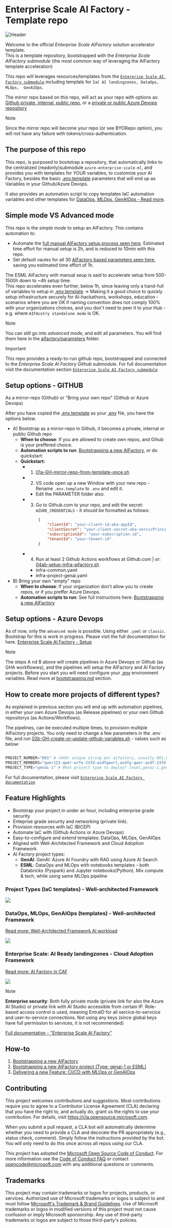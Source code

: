 # Enterprise Scale AI Factory - Template repo

![Header](documentation/images/header.png)

Welcome to the official *Enterprise Scale AIFactory* solution accelerator template. <br>
This is a template repository, bootstrapped with the *Enterprise Scale AIFactory submodule* (the most common way of leveraging the AIFactory template acceleration)

This repo will leverages resources/templates from the [`Enterprise Scale AI Factory submodule`](https://github.>com/jostrm/azure-enterprise-scale-ml/) including templats for `IaC AI landingzones, DataOps, MLOps, 
GenAIOps`.

The mirror repo based on this repo, will act as your repo with options as: [Github private, internal, public repo](https://resources.github.com/learn/pathways/administration-governance/essentials/manage-your-repository-visibility-rules-and-settings/), or a [private or public Azure Devops repository](https://learn.microsoft.com/en-us/azure/devops/organizations/projects/make-project-public?view=azure-devops)

>[!NOTE]
>Since the mirror repo will become your repo (or see BYORepo option), you will not have any failure with tokens/cross-authentication.
>

## The purpose of this repo
This repo, is purposed to bootstrap a repository, that automatically links to the centralized (readonly)submodule `azure-enterprise-scale-ml`, and provides you with templates for YOUR variables, to customize your AI Factory, besides the basic [.env.template](./.env.template) parameters that will end up as Variables in your Github/Azure Devops.

It also provides an automation script to copy templates IaC automation variables and other templates for [DataOps, MLOps, GenAIOps - Read more](https://github.com/jostrm/azure-enterprise-scale-ml/).<br>

## Simple mode VS Advanced mode
This repo is the *simple mode* to setup an AIFactory. This contains automation to:
- Automate the [full manual AIFactory setup process seen here](https://github.com/jostrm/azure-enterprise-scale-ml/blob/main/documentation/v2/10-19/13-setup-aifactory.md). Estimated time effort for manual setup is 2h, and is reduced to 10min with this repo.
- Set default vaules for all 30 [AIFactory based parameters seen here](https://github.com/jostrm/azure-enterprise-scale-ml/blob/main/documentation/v2/10-19/13-parameters-ado.md), saving you estimated time effort of 1h.

The ESML AIFactory with manual seup is said to accelerate setup from 500-1500h down to ~4h setup time.<br>
This repo accelerates even further, below 1h, since leaving only a hand-full of variables to setup in [.env.template](./.env.template)
-> Making it a good choice to quickly setup infrastructure securely for AI-hackathons, workshops, education - scenarios where you are OK if naming convention does not comply 100% with your organizations choices, and you don't need to peer it to your Hub - e.g. where `AIFAcotry standalone mode` is OK.

> [!NOTE]
> You can still go into *advanced mode*, and edit all parameters. You will find them here in the [aifactory/parameters](./aifactory/parameters) folder.
>

> [!IMPORTANT]
>This repo provides a ready-to-run github repo, bootstrapped and connected to the *Enterprise Scale AI Factory Github submodule*. For full documentation visit the documentation section [`Enterprise Scale AI Factory submodule`](https://github.com/jostrm/azure-enterprise-scale-ml/blob/main/documentation/readme.md)
>

## Setup options - GITHUB
As a mirror-repo (Github) or "Bring your own repo" (Github or Azure Devops) <br>

After you have copied the  [.env.template](./.env.template) as your [.env](./.env) file, you have the options below.

- A) Bootstrap as a mirror-repo in Github, it becomes a private, internal or public Github repo
    - **When to choose**: If you are allowed to create own repos, and Gihub is your preffered choice.
    - **Automation scripts to run**:  [Bootstrapping a new AIFactory](documentation/bootstrapping.md), or do quickstart: 
    - **Quickstart:**
        - 1) [01a-GH-mirror-repo-from-template-once.sh](./01a-GH-mirror-repo-from-template-once.sh)
        - 2) VS code open up a new Window with your new repo - Rename `.env.template` to `.env` and edit it. 
            - Edit the PARAMETER folder also. 
        - 3) Go to Github.com to your repo, and edit the secret: `AZURE_CREDENTIALS` - it should be formatted as follows:
               ```json
                {
                    "clientId": "your-client-id-aka-appId",
                    "clientSecret": "your-client-secret-aka-servicPrincipalSecret",
                    "subscriptionId": "your-subscription-id",
                    "tenantId": "your-tenant-id"
                }
                ```
        - 4) Run at least 2 Github Actions workflows at Github.com | or: [04ab-setup-infra-aifactory.sh](./04ab-setup-infra-aifactory.sh)
            - infra-common.yaml
            - infra-project-genai.yaml
- B) Bring your own "empty" repo 
    - **When to choose**: If your organization don't allow you to create repos, or if you preffer Azure Devops.
    - **Automation scripts to run**: See full instructions here:  [Bootstrapping a new AIFactory](documentation/bootstrapping.md)

## Setup options - Azure Devops
As of now, only the `advanced mode` is possible. Using either `.yaml` or `classic`. Bootstrap for this is work in progress.
Please visit the full documentation for here. [Enterprise Scale AI Factory - Setup](https://github.com/jostrm/azure-enterprise-scale-ml/blob/main/documentation/v2/20-29/24-end-2-end-setup.md)

> [!NOTE]
>   
> The steps A nd B above will create pipelines in Azure Devops or Github (as GHA workflowws), and the pipelines will setup the AIFactory and AI Factory projects. Before you start you will need configure your [.env](./.env) environment variables. Read more at [bootstrapping.md](./documentation/bootstrapping.md) section.
>

## How to create more projects of different types? 
As explained in previous section you will end up with automation pipelines, in either your own Azure Devops (as Release pipelines) or your own Github repositorys (as Actions/Workflows).

The pipelines, can be executed multiple times, to provision multiple AIFactory projects. 
You only need to change a few parameters in the .env file, and run [02b-GH-create-or-update-github-variables.sh](./02b-GH-create-or-update-github-variables.sh) - values such as below:
```python

PROJECT_NUMBER="001" # <XXX> unique string per aifactory, usually 001,002,003
PROJECT_MEMBERS="qwer123-qwer-wrfe-23fd-asdfqewrt,asdfg-qwer-asdf-23fd-asdf1234" #[GH-Secret] ObjectID in a commas separated list, without space
PROJECT_TYPE="genai-1" # What project type to deploy? [esml,genai-1,genai-2]

```


For full documentation, please visit [`Enterprise Scale AI Factory documentation`](https://github.com/jostrm/azure-enterprise-scale-ml/blob/main/documentation/readme.md)
## Feature Highlights

- Bootstrap your project in under an hour, including enterprise grade security
- Enteprise grade security and networking (private link).
- Provision resources with IaC (BICEP)
- Automate IaC with (Github Actions or Azure Devops)
- Easy-to-configure and extend templates: DataOps, MLOps, GenAIOps
- Aligned with Well-Architected Framework and Cloud Adoption Framework
- AI Factory project types:
    - **GenAI**: GenAI: Azure AI Foundry with RAG using Azure AI Search
    - **ESML**: DataOps and MLOps with notebooks templates - both Databricks (Pyspark) and Jupyter notebooks(Python). Mix compute & tech, while using same MLOps pipeline

### Project Types (IaC templates) - Well-architected Framework
![](./documentation/images/aifactory-project-types.png)

### DataOps, MLOps, GenAIOps (templates) - Well-architected Framework
[Read more: Well-Architected Framework AI workload](aka.ms/wafai)

![](./documentation/images/aifactory-dataops-mlops-genaiops.png)

### Enterprise Scale: AI Ready landingzones - Cloud Adoption Framework
[Read more: AI Factory in CAF](https://learn.microsoft.com/en-us/azure/cloud-adoption-framework/ready/azure-best-practices/ai-machine-learning-mlops?source=docs)

![](./documentation/images/aifactory-ai-landingzones.png)

> [!NOTE]
>**Enterprise security**: Both fully private mode (private link for also the Azure AI Studio) or private link with AI Studio accessible from certain IP. Role-based access control is used, meaning EntraID for all sercice-to-servcice and user-to-service connections. Not using any keys (since global keys have full permission to services, it is not recommended)
>

[Full documentation -  "Enterprise Scale AI Factory"](https://github.com/jostrm/azure-enterprise-scale-ml/blob/main/documentation/readme.md)

## How-to

1. [Bootstrapping a new AIFactory](documentation/bootstrapping.md)
2. [Bootstrapping a new AIFactory project (Type: genai-1 or ESML)](documentation/bootstrapping.md)
3. [Delivering a new Feature: CI/CD with MLOps or GenAIOps](documentation/delivering_new_feature.md)

## Contributing

This project welcomes contributions and suggestions.  Most contributions require you to agree to a
Contributor License Agreement (CLA) declaring that you have the right to, and actually do, grant us
the rights to use your contribution. For details, visit https://cla.opensource.microsoft.com.

When you submit a pull request, a CLA bot will automatically determine whether you need to provide
a CLA and decorate the PR appropriately (e.g., status check, comment). Simply follow the instructions
provided by the bot. You will only need to do this once across all repos using our CLA.

This project has adopted the [Microsoft Open Source Code of Conduct](https://opensource.microsoft.com/codeofconduct/).
For more information see the [Code of Conduct FAQ](https://opensource.microsoft.com/codeofconduct/faq/) or
contact [opencode@microsoft.com](mailto:opencode@microsoft.com) with any additional questions or comments.

## Trademarks

This project may contain trademarks or logos for projects, products, or services. Authorized use of Microsoft 
trademarks or logos is subject to and must follow 
[Microsoft's Trademark & Brand Guidelines](https://www.microsoft.com/en-us/legal/intellectualproperty/trademarks/usage/general).
Use of Microsoft trademarks or logos in modified versions of this project must not cause confusion or imply Microsoft sponsorship.
Any use of third-party trademarks or logos are subject to those third-party's policies.
